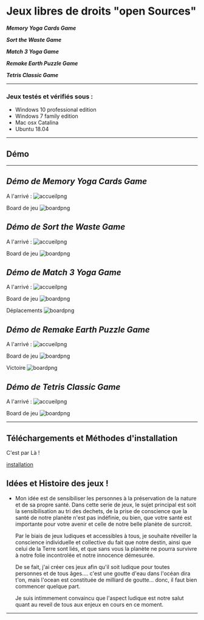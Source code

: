 # Jeux libres de droits "open Sources"

***Memory Yoga Cards Game***

***Sort the Waste Game***

***Match 3 Yoga Game***

***Remake Earth Puzzle Game***

***Tetris Classic Game***

---
### Jeux testés et vérifiés sous :
  - Windows 10 professional edition
  - Windows 7 family edition
  - Mac osx Catalina
  - Ubuntu 18.04
---

## Démo
---

***Démo de Memory Yoga Cards Game***
---
A l'arrivé :
![accueilpng](memory-1.png)

Board de jeu
![boardpng](memory-2.png)

***Démo de Sort the Waste Game***
---
A l'arrivé :
![accueilpng](sortwaste-1.png)

Board de jeu
![boardpng](sortwaste-2.png)

***Démo de Match 3 Yoga Game***
---
A l'arrivé :
![accueilpng](match3-0.png)

Board de jeu
![boardpng](match3-1.png)

Déplacements
![boardpng](match3-2.png)

***Démo de Remake Earth Puzzle Game***
---
A l'arrivé :
![accueilpng](remake-0.png)

Board de jeu
![boardpng](remake-1.png)

Victoire
![boardpng](remake-2.png)

***Démo de Tetris Classic Game***
---
A l'arrivé :
![accueilpng](tetris-1.png)

Board de jeu
![boardpng](tetris-2.png)


---
## Téléchargements et Méthodes d'installation

C'est par Là !

[installation](https://github.com/rodolphe37/install-games-repository/blob/master/tutoriel-installation-games/INSTALLATION.md)



## Idées et Histoire des jeux !

- Mon idée est de sensibiliser les personnes à la préservation de la nature et de sa propre santé.
  Dans cette serie de jeux, le sujet principal est soit la sensibilisation au tri des dechets, de la prise de conscience que la santé de notre planète n'est pas indéfinie, ou bien, que votre santé est importante pour votre avenir et celle de notre belle planète de surcroit.

  Par le biais de jeux ludiques et accessibles à tous, je souhaite réveiller la conscience individuelle et collective du fait que notre destin, ainsi que celui de la Terre sont liés, et que sans vous la planète ne pourra survivre à notre folie incontrolée et notre innocence démesurée.

  De se fait, j'ai créer ces jeux afin qu'il soit ludique pour toutes personnes et de tous âges.... c'est une goutte d'eau dans l'océan dira t'on, mais l'ocean est constituée de milliard de goutte... donc, il faut bien commencer quelque part.

  Je suis intimmement convaincu que l'aspect ludique est notre salut quant au reveil de tous aux enjeux en cours en ce moment.

---
